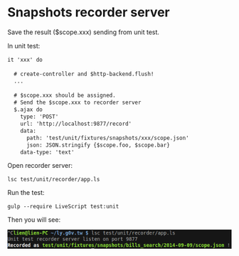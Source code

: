 # Snapshots recorder server

Save the result ($scope.xxx) sending from unit test.

In unit test:

    it 'xxx' do
 
      # create-controller and $http-backend.flush!
      ...

      # $scope.xxx should be assigned.
      # Send the $scope.xxx to recorder server
      $.ajax do
        type: 'POST'
        url: 'http://localhost:9877/record'
        data:
          path: 'test/unit/fixtures/snapshots/xxx/scope.json'
          json: JSON.stringify {$scope.foo, $scope.bar}
        data-type: 'text'

Open recorder server:

    lsc test/unit/recorder/app.ls

Run the test:

    gulp --require LiveScript test:unit

Then you will see:

![Recorded](./doc/images/recorded.png)
